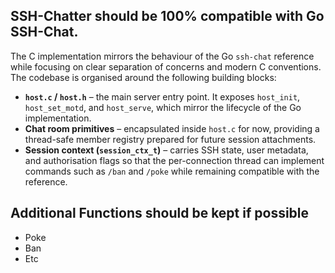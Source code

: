 ## SSH-Chatter should be 100% compatible with Go SSH-Chat.

The C implementation mirrors the behaviour of the Go `ssh-chat` reference while
focusing on clear separation of concerns and modern C conventions. The codebase
is organised around the following building blocks:

* **`host.c` / `host.h`** – the main server entry point. It exposes
  `host_init`, `host_set_motd`, and `host_serve`, which mirror the lifecycle of
  the Go implementation.
* **Chat room primitives** – encapsulated inside `host.c` for now, providing a
  thread-safe member registry prepared for future session attachments.
* **Session context (`session_ctx_t`)** – carries SSH state, user metadata, and
  authorisation flags so that the per-connection thread can implement commands
  such as `/ban` and `/poke` while remaining compatible with the reference.

## Additional Functions should be kept if possible
- Poke
- Ban
- Etc
